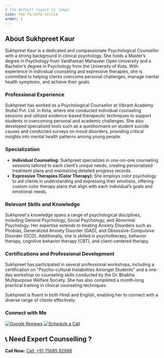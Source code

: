 ```yaml
---
# the default layout is 'page'
icon: fas fa-info-circle
order: 1
---
```

## About Sukhpreet Kaur

Sukhpreet Kaur is a dedicated and compassionate Psychological Counsellor with a strong background in clinical psychology. She holds a Master’s degree in Psychology from Vardhaman Mahaveer Open University and a Bachelor’s degree in Psychology from the University of Kota. With experience in individual counseling and expressive therapies, she is committed to helping clients overcome personal challenges, manage mental health symptoms, and achieve their goals.

### Professional Experience

Sukhpreet has worked as a Psychological Counsellor at Vibrant Academy (India) Pvt. Ltd. in Kota, where she conducted individual counseling sessions and utilized evidence-based therapeutic techniques to support students in overcoming personal and academic challenges. She also developed specialized tools such as a questionnaire on student suicide causes and conducted surveys on mood disorders, providing critical insights into mental health patterns among young people.

### Specialization

- **Individual Counseling:** Sukhpreet specializes in one-on-one counseling sessions tailored to each client’s unique needs, creating personalized treatment plans and maintaining detailed progress records.
- **Expressive Therapies (Color Therapy):** She employs color psychology to aid clients in understanding and expressing their emotions, offering custom color therapy plans that align with each individual’s goals and emotional needs.

### Relevant Skills and Knowledge

Sukhpreet's knowledge spans a range of psychological disciplines, including General Psychology, Social Psychology, and Abnormal Psychology. Her expertise extends to treating Anxiety Disorders such as Phobias, Generalized Anxiety Disorder (GAD), and Obsessive-Compulsive Disorder (OCD). Additionally, she is skilled in psychotherapy, behavior therapy, cognitive behavior therapy (CBT), and client-centered therapy.

### Certifications and Professional Development

Sukhpreet has participated in several professional workshops, including a certification on "Psycho-cultural Instabilities Amongst Students" and a one-day workshop on counseling skills conducted by the Dr. Bhabha Multipurpose Welfare Society. She has also completed a month-long practical training in clinical counseling techniques.

Sukhpreet is fluent in both Hindi and English, enabling her to connect with a diverse range of clients effectively.


### Connect with Me
[![Google Reviews](https://img.shields.io/badge/Review%20me%20on-Google-blue?style=flat&logo=google)](https://g.page/r/CRNdm_g99obWEBM/review)
[![Schedule a Call](https://img.shields.io/badge/Schedule%20a%20Call%20on-Calendly-blue?style=flat&logo=calendly)](https://calendly.com/sukhpreetk/60min)
## 📞 Need Expert Counselling  ? 
**Call Now:**  [Call: +91 75685 92988](tel:+917568592988)